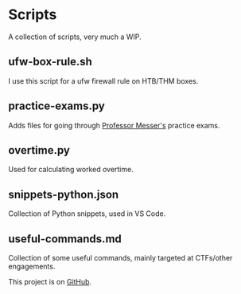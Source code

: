 # Scripts

A collection of scripts, very much a WIP.

## ufw-box-rule.sh
I use this script for a ufw firewall rule on HTB/THM boxes.

## practice-exams.py
Adds files for going through [Professor Messer's](https://www.professormesser.com/) practice exams.

## overtime.py
Used for calculating worked overtime.

## snippets-python.json
Collection of Python snippets, used in VS Code.

## useful-commands.md
Collection of some useful commands, mainly targeted at CTFs/other engagements.

This project is on [GitHub](https://github.com/JulianFechner/scripts-useful-commands).
